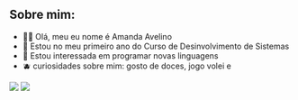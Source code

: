 ## Sobre mim:

- 🍋‍🟩 Olá, meu eu nome é Amanda Avelino
- 🍓 Estou no meu primeiro ano do Curso de Desinvolvimento de Sistemas 
- 🍇 Estou interessada em programar novas linguagens
- 🫐 curiosidades sobre mim: gosto de doces, jogo volei e 

[![](https://img.shields.io/badge/Instagram-E4405F?style=for-the-badge&logo=instagram&logoColor=white)](https://www.instagram.com/amanda_aveb)
[![](https://img.shields.io/badge/Gmail-D14836?style=for-the-badge&logo=gmail&logoColor=white)](https://mail.google.com/avelino.amanda@escola.pr.gov.br)
